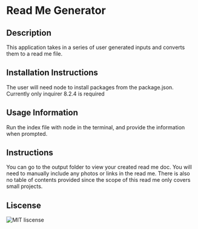 
  # Read Me Generator 

  ## Description 

 This application takes in a series of user generated inputs and converts them
 to a read me file. 

  ## Installation Instructions 

  The user will need node to install packages from the package.json. Currently only inquirer 8.2.4 is required

  ## Usage Information 

  Run the index file with node in the terminal, and provide the information when prompted. 


  ## Instructions 

  You can go to the output folder to view your created read me doc. You will need to manually include any photos or links in the read me. There is also no table of contents provided since the scope of this read me only covers small projects. 

  ## Liscense 

  ![MIT liscense](https://img.shields.io/badge/MIT-Liscence-green) 

  